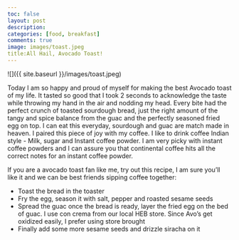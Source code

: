 ```yaml
---
toc: false
layout: post
description: 
categories: [food, breakfast]
comments: true
image: images/toast.jpeg
title:All Hail, Avocado Toast!
---
```


![]({{ site.baseurl }}/images/toast.jpeg)

Today I am so happy and proud of myself for making the best Avocado toast of my life. It tasted so good that I took 2 seconds to acknowledge the taste while throwing my hand in the air and nodding my head. Every bite had the perfect crunch of toasted sourdough bread, just the right amount of the tangy and spice balance from the guac and the perfectly seasoned fried egg on top. I can eat this everyday, sourdough and guac are match made in heaven. I paired this piece of joy with my coffee. I like to drink coffee Indian style - Milk, sugar and Instant coffee powder. I am very picky with instant coffee powders and I can assure you that continental coffee hits all the correct notes for an instant coffee powder.

If you are a avocado toast fan like me, try out this recipe, I am sure you’ll like it and we can be best friends sipping coffee together:

- Toast the bread in the toaster
- Fry the egg, season it with salt, pepper and roasted sesame seeds
- Spread the guac once the bread is ready, layer the fried egg on the bed of guac. I use con crema from    our local HEB store. Since Avo’s get oxidized easily, I prefer using store brought
- Finally add some more sesame seeds and drizzle siracha on it